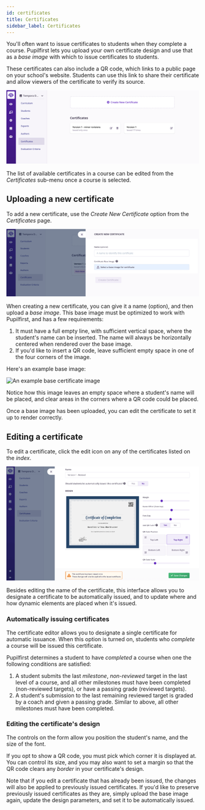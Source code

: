 ```yaml
---
id: certificates
title: Certificates
sidebar_label: Certificates
---
```


You'll often want to issue certificates to students when they complete a course. Pupilfirst lets you upload your own certificate design and use that as a _base image_ with which to issue certificates to students.

These certificates can also include a QR code, which links to a public page on your school's website. Students can use this link to share their certificate and allow viewers of the certificate to verify its source.

![Screenshot of certificates index page](../assets/certificates/certificates_index_xqskf0.png)

The list of available certificates in a course can be edited from the _Certificates_ sub-menu once a course is selected.

## Uploading a new certificate

To add a new certificate, use the _Create New Certificate_ option from the _Certificates_ page.

![Screenshot of certificate creation form](../assets/certificates/create_certificate_zs1k38.png)

When creating a new certificate, you can give it a name (option), and then upload a _base image_. This base image must be optimized to work with Pupilfirst, and has a few requirements:

1. It must have a full empty line, with sufficient vertical space, where the student's name can be inserted. The name will always be horizontally centered when rendered over the base image.
2. If you'd like to insert a QR code, leave sufficient empty space in one of the four corners of the image.

Here's an example base image:

![An example base certificate image](https://raw.githubusercontent.com/pupilfirst/pupilfirst/master/spec/support/uploads/certificates/sample.png)

Notice how this image leaves an empty space where a student's name will be placed, and clear areas in the corners where a QR code could be placed.

Once a base image has been uploaded, you can edit the certificate to set it up to render correctly.

## Editing a certificate

To edit a certificate, click the edit icon on any of the certificates listed on the _index_.

![Screenshot of the certificate editor](../assets/certificates/edit_certificate_pe7yz9.png)

Besides editing the name of the certificate, this interface allows you to designate a certificate to be automatically issued, and to update where and how dynamic elements are placed when it's issued.

### Automatically issuing certificates

The certificate editor allows you to designate a single certificate for automatic issuance. When this option is turned on, students who _complete_ a course will be issued this certificate.

Pupilfirst determines a student to have _completed_ a course when one the following conditions are satisfied:

1. A student submits the last _milestone_, _non-reviewed_ target in the last level of a course, and all other milestones must have been completed (non-reviewed targets), or have a passing grade (reviewed targets).
2. A student's submission to the last remaining reviewed target is graded by a coach and given a passing grade. Similar to above, all other milestones must have been completed.

### Editing the certificate's design

The controls on the form allow you position the student's name, and the size of the font.

If you opt to show a QR code, you must pick which corner it is displayed at. You can control its size, and you may also want to set a margin so that the QR code clears any _border_ in your certificate's design.

Note that if you edit a certificate that has already been issued, the changes will also be applied to previously issued certificates. If you'd like to preserve previously issued certificates as they are, simply upload the base image again, update the design parameters, and set it to be automatically issued.
